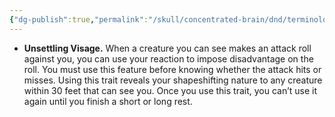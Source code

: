 ```yaml
---
{"dg-publish":true,"permalink":"/skull/concentrated-brain/dnd/terminology/unsettling-visage/","tags":["Tagless"],"noteIcon":""}
---
```


- **Unsettling Visage.** When a creature you can see makes an attack roll against you, you can use your reaction to impose disadvantage on the roll. You must use this feature before knowing whether the attack hits or misses. Using this trait reveals your shapeshifting nature to any creature within 30 feet that can see you. Once you use this trait, you can’t use it again until you finish a short or long rest.